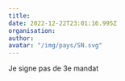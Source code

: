 ```yaml
---
title: 
date: 2022-12-22T23:01:16.995Z
organisation: 
author: 
avatar: "/img/pays/SN.svg"
---
```


Je signe pas de 3e mandat